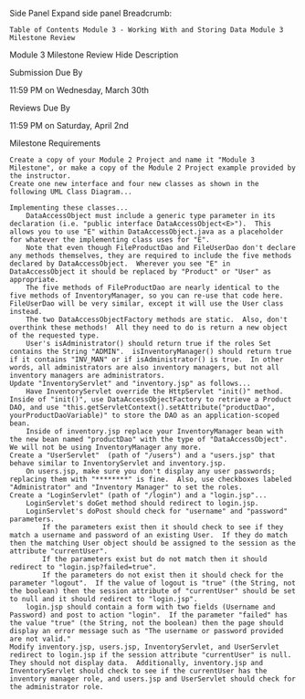 Side Panel
Expand side panel
Breadcrumb:

    Table of Contents Module 3 - Working With and Storing Data Module 3 Milestone Review

Module 3 Milestone Review
Hide Description

Submission Due By

11:59 PM on Wednesday, March 30th

Reviews Due By

11:59 PM on Saturday, April 2nd

Milestone Requirements

    Create a copy of your Module 2 Project and name it "Module 3 Milestone", or make a copy of the Module 2 Project example provided by the instructor.
    Create one new interface and four new classes as shown in the following UML Class Diagram...

    Implementing these classes...
        DataAccessObject must include a generic type parameter in its declaration (i.e. "public interface DataAccessObject<E>").  This allows you to use "E" within DataAccessObject.java as a placeholder for whatever the implementing class uses for "E".
        Note that even though FileProductDao and FileUserDao don't declare any methods themselves, they are required to include the five methods declared by DataAccessObject.  Wherever you see "E" in DataAccessObject it should be replaced by "Product" or "User" as appropriate.
        The five methods of FileProductDao are nearly identical to the five methods of InventoryManager, so you can re-use that code here.  FileUserDao will be very similar, except it will use the User class instead.
        The two DataAccessObjectFactory methods are static.  Also, don't overthink these methods!  All they need to do is return a new object of the requested type.
        User's isAdministrator() should return true if the roles Set contains the String "ADMIN".  isInventoryManager() should return true if it contains "INV_MAN" or if isAdministrator() is true.  In other words, all administrators are also inventory managers, but not all inventory managers are administrators.
    Update "InventoryServlet" and "inventory.jsp" as follows...
        Have InventoryServlet override the HttpServlet "init()" method.  Inside of "init()", use DataAccessObjectFactory to retrieve a Product DAO, and use "this.getServletContext().setAttribute("productDao", yourProductDaoVariable)" to store the DAO as an application-scoped bean.
        Inside of inventory.jsp replace your InventoryManager bean with the new bean named "productDao" with the type of "DataAccessObject".  We will not be using InventoryManager any more.
    Create a "UserServlet"  (path of "/users") and a "users.jsp" that behave similar to InventoryServlet and inventory.jsp.
        On users.jsp, make sure you don't display any user passwords; replacing them with "********" is fine.  Also, use checkboxes labeled "Administrator" and "Inventory Manager" to set the roles.
    Create a "LoginServlet" (path of "/login") and a "login.jsp"...
        LoginServlet's doGet method should redirect to login.jsp.
        LoginServlet's doPost should check for "username" and "password" parameters.
            If the parameters exist then it should check to see if they match a username and password of an existing User.  If they do match then the matching User object should be assigned to the session as the attribute "currentUser".
            If the parameters exist but do not match then it should redirect to "login.jsp?failed=true".
            If the parameters do not exist then it should check for the parameter "logout".  If the value of logout is "true" (the String, not the boolean) then the session attribute of "currentUser" should be set to null and it should redirect to "login.jsp".
        login.jsp should contain a form with two fields (Username and Password) and post to action "login".  If the parameter "failed" has the value "true" (the String, not the boolean) then the page should display an error message such as "The username or password provided are not valid."
    Modify inventory.jsp, users.jsp, InventoryServlet, and UserServlet redirect to login.jsp if the session attribute "currentUser" is null.  They should not display data.  Additionally, inventory.jsp and InventoryServlet should check to see if the currentUser has the inventory manager role, and users.jsp and UserServlet should check for the administrator role.

